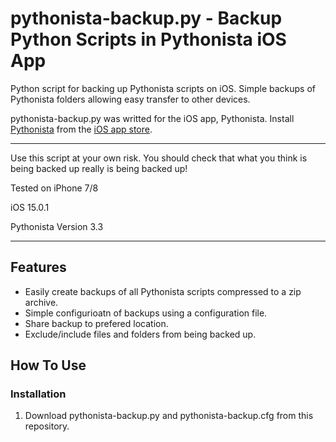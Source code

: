 # pythonista-backup.py - Backup Python Scripts in Pythonista iOS App

Python script for backing up Pythonista scripts on iOS. Simple backups of Pythonista folders allowing easy transfer to other devices.

pythonista-backup.py was writted for the iOS app, Pythonista. Install [Pythonista](https://omz-software.com/pythonista) from the [iOS app store](https://apps.apple.com/us/app/pythonista-3/id1085978097).

---

Use this script at your own risk. You should check that what you think is being backed up really is being backed up!

Tested on iPhone 7/8

iOS 15.0.1

Pythonista Version 3.3

---

## Features
* Easily create backups of all Pythonista scripts compressed to a zip archive.
* Simple configurioatn of backups using a configuration file.
* Share backup to prefered location.
* Exclude/include files and folders from being backed up.

## How To Use
### Installation

1. Download pythonista-backup.py and pythonista-backup.cfg from this repository.

